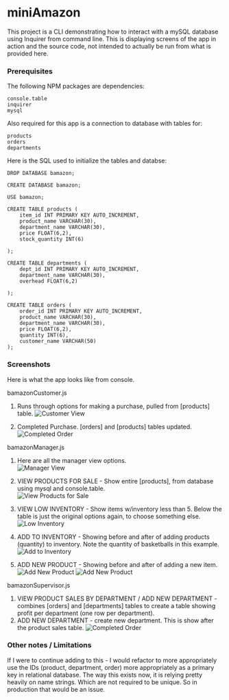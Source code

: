 # miniAmazon

This project is a CLI demonstrating how to interact with a mySQL database using Inquirer from command line. This is displaying screens of the app in action and the source code, not intended to actually be run from what is provided here. 


### Prerequisites

The following NPM packages are dependencies:

```
console.table
inquirer
mysql
```

Also required for this app is a connection to database with tables for: 
```
products
orders
departments
```

Here is the SQL used to initialize the tables and databse:

```
DROP DATABASE bamazon;

CREATE DATABASE bamazon;

USE bamazon;

CREATE TABLE products (
	item_id INT PRIMARY KEY AUTO_INCREMENT,
    product_name VARCHAR(30),
    department_name VARCHAR(30),
    price FLOAT(6,2),
    stock_quantity INT(6)

);

CREATE TABLE departments (
	dept_id INT PRIMARY KEY AUTO_INCREMENT,
    department_name VARCHAR(30),
    overhead FLOAT(6,2)

);

CREATE TABLE orders (
	order_id INT PRIMARY KEY AUTO_INCREMENT,
    product_name VARCHAR(30),
    department_name VARCHAR(30),
    price FLOAT(6,2),
    quantity INT(6),
    customer_name VARCHAR(50)
);

```

### Screenshots

Here is what the app looks like from console.

bamazonCustomer.js

1) Runs through options for making a purchase, pulled from [products] table. 
![Customer View](/Screens/1.JPG?raw=true "Customer View")

2) Completed Purchase.  [orders] and [products] tables updated.  
![Completed Order](/Screens/2.JPG?raw=true "Completed Order")

bamazonManager.js

1) Here are all the manager view options.  
![Manager View](/Screens/3.JPG?raw=true "Manager View")

2) VIEW PRODUCTS FOR SALE - Show entire [products], from database using mysql and console.table.  
![View Products for Sale](/Screens/4.JPG?raw=true "View Products for Sale")

3) VIEW LOW INVENTORY - Show items w/inventory less than 5. Below the table is just the original options again, to choose something else.  
![Low Inventory](/Screens/5.JPG?raw=true "Low Inventory")

4) ADD TO INVENTORY - Showing before and after of adding products (quantity) to inventory.  Note the quantity of basketballs in this example.  
![Add to Inventory](/Screens/6.JPG?raw=true "Add to Inventory")

5) ADD NEW PRODUCT - Showing before and after of adding a new item.
![Add New Product](/Screens/7.JPG?raw=true "Add New Product")
![Add New Product](/Screens/7b.JPG?raw=true "Add New Product")

bamazonSupervisor.js

1) VIEW PRODUCT SALES BY DEPARTMENT / ADD NEW DEPARTMENT - combines [orders] and [departments] tables to create a table showing profit per department (one row per department).
2) ADD NEW DEPARTMENT - create new department.  This is show after the product sales table. 
![Completed Order](/Screens/9.JPG?raw=true "Completed Order")


### Other notes / Limitations

If I were to continue adding to this - I would refactor to more appropriately use the IDs (product, department, order) more appropriately as a primary key in relational database.  The way this exists now, it is relying pretty heavily on name strings.  Which are not required to be unique.  So in production that would be an issue.  


